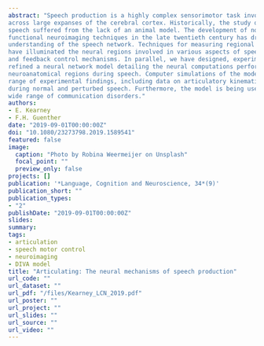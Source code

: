 ```yaml
---
abstract: "Speech production is a highly complex sensorimotor task involving tightly coordinated processing
across large expanses of the cerebral cortex. Historically, the study of the neural underpinnings of
speech suffered from the lack of an animal model. The development of non-invasive structural and
functional neuroimaging techniques in the late twentieth century has dramatically improved our
understanding of the speech network. Techniques for measuring regional cerebral blood flow
have illuminated the neural regions involved in various aspects of speech, including feedforward
and feedback control mechanisms. In parallel, we have designed, experimentally tested, and
refined a neural network model detailing the neural computations performed by specific
neuroanatomical regions during speech. Computer simulations of the model account for a wide
range of experimental findings, including data on articulatory kinematics and brain activity
during normal and perturbed speech. Furthermore, the model is being used to investigate a
wide range of communication disorders."
authors:
- E. Kearney
- F.H. Guenther
date: "2019-09-01T00:00:00Z"
doi: "10.1080/23273798.2019.1589541"
featured: false
image:
  caption: "Photo by Robina Weermeijer on Unsplash"
  focal_point: ""
  preview_only: false
projects: []
publication: '*Language, Cognition and Neuroscience, 34*(9)'
publication_short: ""
publication_types:
- "2"
publishDate: "2019-09-01T00:00:00Z"
slides: 
summary:
tags:
- articulation
- speech motor control
- neuroimaging
- DIVA model
title: "Articulating: The neural mechanisms of speech production"
url_code: ""
url_dataset: ""
url_pdf: "/files/Kearney_LCN_2019.pdf"
url_poster: ""
url_project: ""
url_slides: ""
url_source: ""
url_video: ""
---
```


